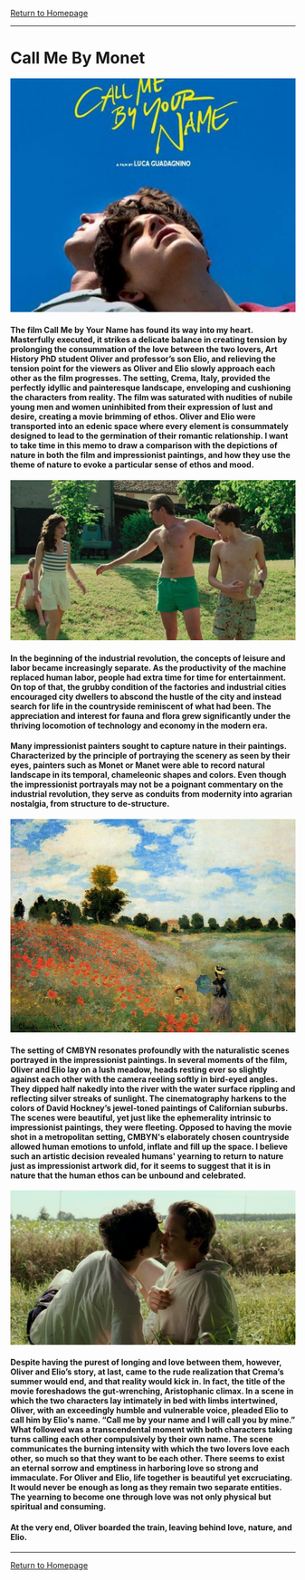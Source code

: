 [Return to Homepage](https://timmypoyu.github.io)
- - - -
# Call Me By Monet
![image](https://github.com/Timmypoyu/Timmypoyu.github.io/blob/master/Arts/artmemo6/call-me-by-your-name-2017-e1516347896654-512x420.jpg?raw=true)
#### The film Call Me by Your Name has found its way into my heart. Masterfully executed, it strikes a delicate balance in creating tension by prolonging the consummation of the love between the two lovers, Art History PhD student Oliver and professor’s son Elio, and relieving the tension point for the viewers as Oliver and Elio slowly approach each other as the film progresses. The setting, Crema, Italy, provided the perfectly idyllic and painteresque landscape, enveloping and cushioning the characters from reality. The film was saturated with nudities of nubile young men and women uninhibited from their expression of lust and desire, creating a movie brimming of ethos. Oliver and Elio were transported into an edenic space where every element is consummately designed to lead to the germination of their romantic relationship. I want to take time in this memo to draw a comparison with the depictions of nature in both the film and impressionist paintings, and how they use the theme of nature to evoke a particular sense of ethos and mood. 

![image](https://github.com/Timmypoyu/Timmypoyu.github.io/blob/master/Arts/artmemo6/mgid_ao_image_logotv.jpeg?raw=true)
#### In the beginning of the industrial revolution, the concepts of leisure and labor became increasingly separate. As the productivity of the machine replaced human labor, people had extra time for time for entertainment. On top of that, the grubby condition of the factories and industrial cities encouraged city dwellers to abscond the hustle of the city and instead search for life in the countryside reminiscent of what had been. The appreciation and interest for fauna and flora grew significantly under the thriving locomotion of technology and economy in the modern era. 

#### Many impressionist painters sought to capture nature in their paintings. Characterized by the principle of portraying the scenery as seen by their eyes, painters such as Monet or Manet were able to record natural landscape in its temporal, chameleonic shapes and colors. Even though the impressionist portrayals may not be a poignant commentary on the industrial revolution, they serve as conduits from modernity into agrarian nostalgia, from structure to de-structure. 

![image](https://github.com/Timmypoyu/Timmypoyu.github.io/blob/master/Arts/artmemo6/poppies.jpg?raw=true)
#### The setting of CMBYN resonates profoundly with the naturalistic scenes portrayed in the impressionist paintings. In several moments of the film, Oliver and Elio lay on a lush meadow, heads resting ever so slightly against each other with the camera reeling softly in bird-eyed angles. They dipped half nakedly into the river with the water surface rippling and reflecting silver streaks of sunlight. The cinematography harkens to the colors of David Hockney’s jewel-toned paintings of Californian suburbs. The scenes were beautiful, yet just like the ephemerality intrinsic to impressionist paintings, they were fleeting. Opposed to having the movie shot in a metropolitan setting, CMBYN's elaborately chosen countryside allowed human emotions to unfold, inflate and fill up the space. I believe such an artistic decision revealed humans' yearning to return to nature just as impressionist artwork did, for it seems to suggest that it is in nature that the human ethos can be unbound and celebrated. 

![image](https://github.com/Timmypoyu/Timmypoyu.github.io/blob/master/Arts/artmemo6/Call-Me-By-Your-Name-still-1160x627.jpg?raw=true)
#### Despite having the purest of longing and love between them, however, Oliver and Elio’s story, at last, came to the rude realization that Crema’s summer would end, and that reality would kick in. In fact, the title of the movie foreshadows the gut-wrenching, Aristophanic climax. In a scene in which the two characters lay intimately in bed with limbs intertwined, Oliver, with an exceedingly humble and vulnerable voice, pleaded Elio to call him by Elio's name. “Call me by your name and I will call you by mine.” What followed was a transcendental moment with both characters taking turns calling each other compulsively by their own name. The scene communicates the burning intensity with which the two lovers love each other, so much so that they want to be each other. There seems to exist an eternal sorrow and emptiness in harboring love so strong and immaculate. For Oliver and Elio, life together is beautiful yet excruciating. It would never be enough as long as they remain two separate entities. The yearning to become one through love was not only physical but spiritual and consuming. 

#### At the very end, Oliver boarded the train, leaving behind love, nature, and Elio.
- - - -
[Return to Homepage](https://timmypoyu.github.io)
